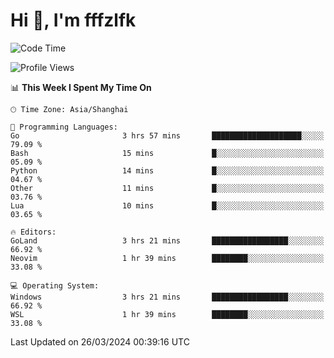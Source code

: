 # Hi 👋, I'm fffzlfk

<!--START_SECTION:waka-->
![Code Time](http://img.shields.io/badge/Code%20Time-683%20hrs%201%20min-blue)

![Profile Views](http://img.shields.io/badge/Profile%20Views-1-blue)

📊 **This Week I Spent My Time On** 

```text
🕑︎ Time Zone: Asia/Shanghai

💬 Programming Languages: 
Go                       3 hrs 57 mins       ████████████████████░░░░░   79.09 % 
Bash                     15 mins             █░░░░░░░░░░░░░░░░░░░░░░░░   05.09 % 
Python                   14 mins             █░░░░░░░░░░░░░░░░░░░░░░░░   04.67 % 
Other                    11 mins             █░░░░░░░░░░░░░░░░░░░░░░░░   03.76 % 
Lua                      10 mins             █░░░░░░░░░░░░░░░░░░░░░░░░   03.65 % 

🔥 Editors: 
GoLand                   3 hrs 21 mins       █████████████████░░░░░░░░   66.92 % 
Neovim                   1 hr 39 mins        ████████░░░░░░░░░░░░░░░░░   33.08 % 

💻 Operating System: 
Windows                  3 hrs 21 mins       █████████████████░░░░░░░░   66.92 % 
WSL                      1 hr 39 mins        ████████░░░░░░░░░░░░░░░░░   33.08 % 
```


 Last Updated on 26/03/2024 00:39:16 UTC
<!--END_SECTION:waka-->
